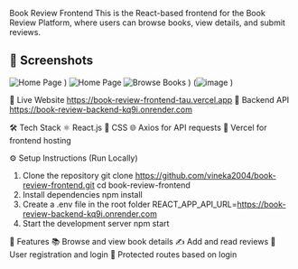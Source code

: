 Book Review Frontend
This is the React-based frontend for the Book Review Platform, where users can browse books, view details, and submit reviews.


## 📸 Screenshots
![Home Page]([Screenshot1](https://github.com/user-attachments/assets/4a3cf26b-e39e-48d8-8f8b-cd73ccc74f08)
)
)
![Home Page](screenshots/screenshot1.png)
![Browse Books]([Screenshot2](https://github.com/user-attachments/assets/8ce8cea7-10db-464e-b2b2-53578d829447)
)
)
(![image](https://github.com/user-attachments/assets/47b29a19-6a55-45c7-bdfd-84d909f65a18)
)



🔗 Live Website
https://book-review-frontend-tau.vercel.app
🔗 Backend API
 https://book-review-backend-kq9i.onrender.com
 

🛠️ Tech Stack
⚛️ React.js
🎨 CSS
🌐 Axios for API requests
🚀 Vercel for frontend hosting

⚙️ Setup Instructions (Run Locally)
1. Clone the repository
 git clone https://github.com/vineka2004/book-review-frontend.git
 cd book-review-frontend
2. Install dependencies
 npm install
3. Create a .env file in the root folder
   REACT_APP_API_URL=https://book-review-backend-kq9i.onrender.com
4. Start the development server
  npm start

📌 Features
📚 Browse and view book details
✍️ Add and read reviews
👤 User registration and login
🔐 Protected routes based on login
